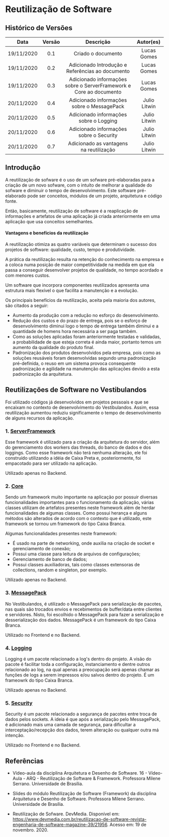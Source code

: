 # Reutilização de Software

## Histórico de Versões

|   Data   | Versão |           Descrição           |             Autor(es)              |
|:--------:|:------:|:-----------------------------:|:----------------------------------:|
| 19/11/2020 | 0.1 | Criado o documento | Lucas Gomes |
| 19/11/2020 | 0.2 | Adicionado Introdução e Referências ao documento | Lucas Gomes |
| 19/11/2020 | 0.3 | Adicionado informações sobre o ServerFramework e Core ao documento | Lucas Gomes |
| 20/11/2020 | 0.4 | Adicionado informações sobre o MessagePack | Julio Litwin |
| 20/11/2020 | 0.5 | Adicionado informações sobre o Logging | Julio Litwin |
| 20/11/2020 | 0.6 | Adicionado informações sobre o Security | Julio Litwin |
| 20/11/2020 | 0.7 | Adicionado as vantagens na reutilização | Julio Litwin |

## Introdução
A reutilização de sofware é o uso de um sofware pré-elaboradas para a criação de um novo sofware, com o intuíto de melhorar a qualidade do sofware e diminuir o tempo de desenvolvimento. Este software pré-elaborado pode ser conceitos, módulos de um projeto, arquitetura e código fonte.  

Então, basicamente, reutilização de software é a reaplicação de informações e artefatos de uma aplicação já criada anteriormente em uma aplicação que usa conceitos semelhantes.

#### Vantagens e benefícios da reutilização

A reutilização otimiza as quatro variáveis que determinam o sucesso dos projetos de software: qualidade, custo, tempo e produtividade.

A prática da reutilização resulta na retenção do conhecimento na empresa e a coloca numa posição de maior competitividade na medida em que ela passa a conseguir desenvolver projetos de qualidade, no tempo acordado e com menores custos.

Um software que incorpora componentes reutilizados apresenta uma estrutura mais flexível o que facilita a manutenção e a evolução.

Os principais benefícios da reutilização, aceita pela maioria dos autores, são citados a seguir:

- Aumento da produção com a redução no esforço do desenvolvimento. 
- Redução dos custos e do prazo de entrega, pois se o esforço de desenvolvimento diminui logo o tempo de entrega também diminui e a quantidade de homens hora necessária a ser paga também.
- Como as soluções aplicadas foram anteriormente testadas e validadas, a probabilidade de que esteja correta é ainda maior, portanto temos um aumento da qualidade do produto final.
- Padronização dos produtos desenvolvidos pela empresa, pois como as soluções reusáveis foram desenvolvidas segundo uma padronização pré-definida, o reuso em um sistema provoca consequente padronização e agilidade na manutenção das aplicações devido a esta padronização da arquitetura. 


## Reutilizações de Software no Vestibulandos
Foi utilizado códigos já desenvolvidos em projetos pessoais e que se encaixam no contexto de desenvolvimento do Vestibulandos. Assim, essa reutilização aumentou reduziu significamente o tempo de desenvolvimento de alguns recursos da aplicação.

### 1. <a href="https://github.com/UnBArqDsw/2020.1_G4_Vestibulandos_Backend/tree/master/Libs/ServerFramework"> ServerFramework </a>

Esse framework é utilizado para a criação da arquitetura do servidor, além do gerenciamento dos workers das threads, do banco de dados e dos loggings. Como esse framework não terá nenhuma alteração, ele foi construído utilizando a idéia de Caixa Preta e, posteriormente, foi empacotado para ser utilizado na aplicação.

Utilizado apenas no Backend.

### 2. <a href="https://github.com/UnBArqDsw/2020.1_G4_Vestibulandos_Backend/tree/master/Libs/Core"> Core </a>

Sendo um framework muito importante na aplicação por possuir diversas funcionalidades importantes para o funcionamento da aplicação, várias classes utilizam de artefatos presentes neste framework além de herdar funcionalidades de algumas classes. Como possui herança e alguns métodos são alterados de acordo com o contexto que é utilizado, este framework se tornou um framework do tipo Caixa Branca. 

Algumas funcionalidades presentes neste framework:
- É usado na parte de networking, onde auxilia na criação de socket e gerenciamento de conexão;
- Possui uma classe para leitura de arquivos de configurações;
- Gerenciamento de banco de dados;
- Possui classes auxiliadoras, tais como classes extensoras de collections, random e singleton, por exemplo.

Utilizado apenas no Backend.

### 3. <a href="https://github.com/neuecc/MessagePack-CSharp"> MessagePack </a>

No Vestibulandos, é utilizado o MessagePack para serialização de pacotes, nas quais são trocados envios e recebimentos de buffer/data entre clientes e servidores. Nisto, foi escolhido o MessagePack para fazer a serialização e desserialização dos dados. MessagePack é um framework do tipo Caixa Branca.

Utilizado no Frontend e no Backend.

### 4. <a href="https://github.com/UnBArqDsw/2020.1_G4_Vestibulandos_Backend/tree/master/Libs/Logging"> Logging </a>

Logging é um pacote relacionado a log's dentro do projeto. A visão do pacote é facilitar toda a configuração, instanciamento e dentre outros relacionado ao log, na qual apenas a preocupação será apenas chamar as funções de logs a serem impressos e/ou salvos dentro do projeto. É um frameowrk do tipo Caixa Branca.

Utilizado apenas no Backend.

### 5. <a href="https://github.com/UnBArqDsw/2020.1_G4_Vestibulandos_Backend/tree/master/Libs/Security"> Security </a>

Security é um pacote relacionado a segurança de pacotes entre troca de dados pelos sockets. A ideia é que após a serialização pelo MessagePack, é adicionado mais uma camada de segurança, para dificultar a interceptação/recepção dos dados, terem alteração ou qualquer outra má intenção.

Utilizado no Frontend e no Backend.

## Referências
- Vídeo-aula da disciplina Arquitetura e Desenho de Software. 16 - Vídeo-Aula - ARQ - Reutilização de Software & Framework. Professora Milene Serrano. Universidade de Brasília.

- Slides do módulo Reutilização de Software (Framework) da disciplina Arquitetura e Desenho de Software. Professora Milene Serrano. Universidade de Brasília. 

- Reutilização de Sofware. DevMedia. Disponível em: https://www.devmedia.com.br/reutilizacao-de-software-revista-engenharia-de-software-magazine-39/21956. Acesso em: 19 de novembro. 2020.

